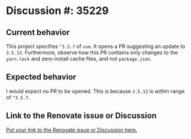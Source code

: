 # Discussion #: 35229


## Current behavior

This project specifies `^3.5.7` of `vue`. It opens a PR suggesting an update to `3.5.13`. Furthermore, observe how this PR contains only changes to the `yarn.lock` and zero-install cache files,  and not `package.json`.

## Expected behavior

I would expect no PR to be opened. This is because `3.5.13` is within range of `^3.5.7`.

## Link to the Renovate issue or Discussion

[Put your link to the Renovate issue or Discussion here.](https://github.com/renovatebot/renovate/discussions/35229)
